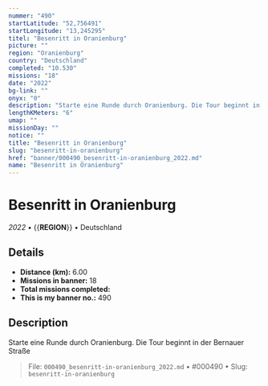 ```yaml
---
nummer: "490"
startLatitude: "52,756491"
startLongitude: "13,245295"
titel: "Besenritt in Oranienburg"
picture: ""
region: "Oranienburg"
country: "Deutschland"
completed: "10.530"
missions: "18"
date: "2022"
bg-link: ""
onyx: "0"
description: "Starte eine Runde durch Oranienburg. Die Tour beginnt in der Bernauer Straße"
lengthKMeters: "6"
umap: ""
missionDay: ""
notice: ""
title: "Besenritt in Oranienburg"
slug: "besenritt-in-oranienburg"
href: "banner/000490_besenritt-in-oranienburg_2022.md"
name: "Besenritt in Oranienburg"
---
```

# Besenritt in Oranienburg

*2022* • {{__REGION__}} • Deutschland





## Details
- **Distance (km):** 6.00
- **Missions in banner:** 18
- **Total missions completed:** 
- **This is my banner no.:** 490



## Description
Starte eine Runde durch Oranienburg. Die Tour beginnt in der Bernauer Straße




> File: `000490_besenritt-in-oranienburg_2022.md` • #000490 • Slug: `besenritt-in-oranienburg`
